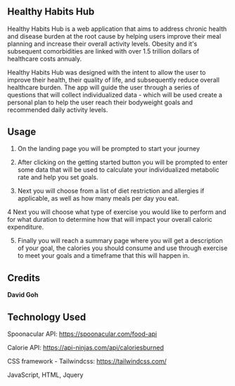 # <Healthy-Habits-Hub>
  
 ## **Healthy Habits Hub**

Healthy Habits Hub is a web application that aims to address chronic health and disease burden at the root cause by helping users improve their meal planning and increase their overall activity levels.  Obesity and it's subsequent comorbidities are linked with over 1.5 trillion dollars of healthcare costs annualy.

Healthy Habits Hub was designed with the intent to allow the user to improve their health, their quality of life, and subsequently reduce overall healthcare burden.  The app will guide the user through a series of questions that will collect individualized data - which will be used create a personal plan to help the user reach their bodyweight goals and recommended daily activity levels.  

## Usage

1. On the landing page you will be prompted to start your journey

2. After clicking on the getting started button you will be prompted to enter some data that will be used to calculate your individualized metabolic rate and help you set goals. 

3. Next you will choose from a list of diet restriction and allergies if applicable, as well as how many meals per day you eat.  

4 Next you will choose what type of exercise you would like to perform and for what duration to determine how that will impact your overall caloric expenditure. 

5. Finally you will reach a summary page where you will get a description of your goal, the calories you should consume and use through exercise to meet your goals and a timeframe that this will happen in.   

## Credits
**David Goh**

## Technology Used
Spoonacular API:  https://spoonacular.com/food-api

Calorie API: https://api-ninjas.com/api/caloriesburned

CSS framework - Tailwindcss: https://tailwindcss.com/

JavaScript, HTML, Jquery 
